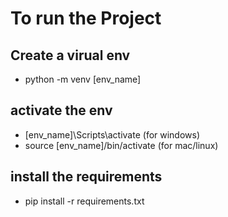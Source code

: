 # To run the Project

## Create a virual env
- python -m venv [env_name]

## activate the env
- [env_name]\Scripts\activate (for windows)
- source [env_name]/bin/activate (for mac/linux)

## install the requirements
- pip install -r requirements.txt

